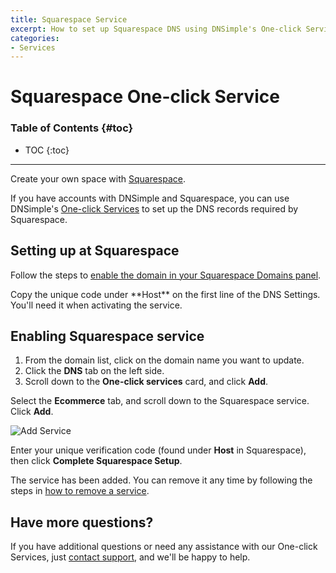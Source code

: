 ```yaml
---
title: Squarespace Service
excerpt: How to set up Squarespace DNS using DNSimple's One-click Service.
categories:
- Services
---
```


# Squarespace One-click Service

### Table of Contents {#toc}

* TOC
{:toc}

---

Create your own space with [Squarespace](http://www.squarespace.com). 

If you have accounts with DNSimple and Squarespace, you can use DNSimple's [One-click Services](/categories/services/) to set up the DNS records required by Squarespace. 

## Setting up at Squarespace

Follow the steps to [enable the domain in your Squarespace Domains panel](https://support.squarespace.com/hc/en-us/articles/205812378).

<info>
Copy the unique code under **Host** on the first line of the DNS Settings. You'll need it when activating the service.
</info>

## Enabling Squarespace service

1. From the domain list, click on the domain name you want to update.
2. Click the **DNS** tab on the left side.
3. Scroll down to the **One-click services** card, and click **Add**.

 <!--- needs screenshot -->

Select the **Ecommerce** tab, and scroll down to the Squarespace service. Click **Add**.

![Add Service](/files/services-squarespace.png)

Enter your unique verification code (found under **Host** in Squarespace), then click **Complete Squarespace Setup**.

The service has been added. You can remove it any time by following the steps in [how to remove a service](/articles/services/#removing-services). 

## Have more questions?

If you have additional questions or need any assistance with our One-click Services, just [contact support](https://dnsimple.com/feedback), and we'll be happy to help.
